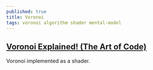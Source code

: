 ```yaml
---
published: true
title: Voronoi
tags: voronoi algorithm shader mental-model
---
```

## [Voronoi Explained! (The Art of Code)](https://www.youtube.com/watch?v=l-07BXzNdPw)
Voronoi implemented as a shader.
